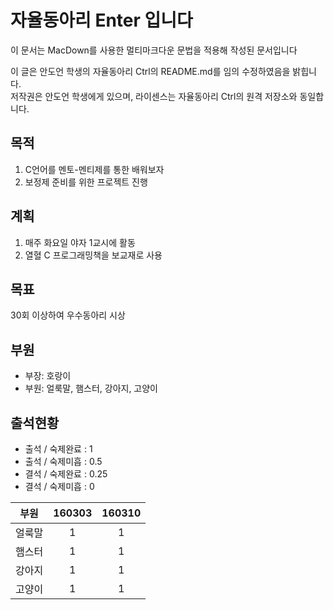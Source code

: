 # 자율동아리 Enter 입니다

이 문서는 MacDown를 사용한 멀티마크다운 문법을 적용해 작성된 문서입니다

이 글은 안도언 학생의 자율동아리 Ctrl의 README.md를 임의 수정하였음을 밝힙니다.  
저작권은 안도언 학생에게 있으며, 라이센스는 자율동아리 Ctrl의 원격 저장소와 동일합니다.

## 목적

1. C언어를 멘토-멘티제를 통한 배워보자
2. 보정제 준비를 위한 프로젝트 진행

## 계획

1. 매주 화요일 야자 1교시에 활동
2. 열혈 C 프로그래밍책을 보교재로 사용

## 목표

30회 이상하여 우수동아리 시상

## 부원

* 부장: 호랑이
* 부원: 얼룩말, 햄스터, 강아지, 고양이

## 출석현황

- 출석 / 숙제완료 : 1
- 출석 / 숙제미흡 : 0.5
- 결석 / 숙제완료 : 0.25
- 결석 / 숙제미흡 : 0

| 부원 | 160303 | 160310 |
| :-: | :-: | :-: |
| 얼룩말 | 1 | 1 |
| 햄스터 | 1 | 1 |
| 강아지 | 1 | 1 |
| 고양이 | 1 | 1 |
